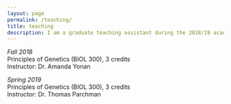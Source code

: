 ```yaml
---
layout: page
permalink: /teaching/
title: teaching 
description: I am a graduate teaching assistant during the 2018/19 academic school year. 
---
```


_Fall 2018_    
Principles of Genetics (BIOL 300), 3 credits   
Instructor: Dr. Amanda Yonan

_Spring 2019_        
Principles of Genetics (BIOL 300), 3 credits    
Instructor: Dr. Thomas Parchman